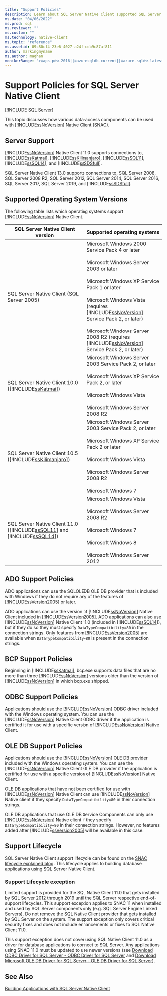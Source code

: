 ```yaml
---
title: "Support Policies"
description: Learn about SQL Server Native Client supported SQL Server versions, operating systems, and support policies for ADO, BCP, ODBC, and OLE DB.
ms.date: "04/06/2022"
ms.prod: sql
ms.reviewer: ""
ms.custom: ""
ms.technology: native-client
ms.topic: "reference"
ms.assetid: 09c80cf4-23e6-4027-a24f-cdb9c87af811
author: markingmyname
ms.author: maghan
monikerRange: ">=aps-pdw-2016||=azuresqldb-current||=azure-sqldw-latest||>=sql-server-2016||>=sql-server-linux-2017||=azuresqldb-mi-current"
---
```

# Support Policies for SQL Server Native Client
[!INCLUDE [SQL Server](../../../includes/applies-to-version/sql-asdb-asdbmi-asa-pdw.md)]

  This topic discusses how various data-access components can be used with [!INCLUDE[ssNoVersion](../../../includes/ssnoversion-md.md)] Native Client (SNAC).  
  
## Server Support  
 [!INCLUDE[ssNoVersion](../../../includes/ssnoversion-md.md)] Native Client 11.0 supports connections to, [!INCLUDE[ssKatmai](../../../includes/sskatmai-md.md)], [!INCLUDE[ssKilimanjaro](../../../includes/sskilimanjaro-md.md)], [!INCLUDE[ssSQL11](../../../includes/sssql11-md.md)], [!INCLUDE[ssSQL14](../../../includes/sssql14-md.md)], and [!INCLUDE[ssSDSfull](../../../includes/sssdsfull-md.md)].  
  
  SQL Server Native Client 13.0 supports connections to, SQL Server 2008, SQL Server 2008 R2, SQL Server 2012, SQL Server 2014, SQL Server 2016,  SQL Server 2017, SQL Server 2019, and [!INCLUDE[ssSDSfull](../../../includes/sssdsfull-md.md)].  
  
## Supported Operating System Versions  
 The following table lists which operating systems support [!INCLUDE[ssNoVersion](../../../includes/ssnoversion-md.md)] Native Client.  
  
|SQL Server Native Client version|Supported operating systems|  
|--------------------------------------|---------------------------------|  
|SQL Server Native Client (SQL Server 2005)|Microsoft Windows 2000 Service Pack 4 or later<br /><br /> Microsoft Windows Server 2003 or later<br /><br /> Microsoft Windows XP Service Pack 1 or later<br /><br /> Microsoft Windows Vista (requires [!INCLUDE[ssNoVersion](../../../includes/ssnoversion-md.md)] Service Pack 2, or later)<br /><br /> Microsoft Windows Server 2008 R2 (requires [!INCLUDE[ssNoVersion](../../../includes/ssnoversion-md.md)] Service Pack 2, or later)|  
|SQL Server Native Client 10.0 ([!INCLUDE[ssKatmai](../../../includes/sskatmai-md.md)])|Microsoft Windows Server 2003 Service Pack 2, or later<br /><br /> Microsoft Windows XP Service Pack 2, or later<br /><br /> Microsoft Windows Vista<br /><br /> Microsoft Windows Server 2008 R2|  
|SQL Server Native Client 10.5 ([!INCLUDE[ssKilimanjaro](../../../includes/sskilimanjaro-md.md)])|Microsoft Windows Server 2003 Service Pack 2, or later<br /><br /> Microsoft Windows XP Service Pack 2 or later<br /><br /> Microsoft Windows Vista<br /><br /> Microsoft Windows Server 2008 R2<br /><br /> Microsoft Windows 7|  
|SQL Server Native Client 11.0 ([!INCLUDE[ssSQL11](../../../includes/sssql11-md.md)] and [!INCLUDE[ssSQL14](../../../includes/sssql14-md.md)])|Microsoft Windows Vista<br /><br /> Microsoft Windows Server 2008 R2<br /><br /> Microsoft Windows 7<br /><br /> Microsoft Windows 8<br /><br /> Microsoft Windows Server 2012|  
  
## ADO Support Policies  
 ADO applications can use the SQLOLEDB OLE DB provider that is included with Windows if they do not require any of the features of [!INCLUDE[ssVersion2005](../../../includes/ssversion2005-md.md)] or later.  
  
 ADO applications can use the version of [!INCLUDE[ssNoVersion](../../../includes/ssnoversion-md.md)] Native Client included in [!INCLUDE[ssVersion2005](../../../includes/ssversion2005-md.md)]. ADO applications can also use [!INCLUDE[ssNoVersion](../../../includes/ssnoversion-md.md)] Native Client 11.0 (included in [!INCLUDE[ssSQL14](../../../includes/sssql14-md.md)]), but if they do so they must specify `DataTypeCompatibility=80` in the connection strings. Only features from [!INCLUDE[ssVersion2005](../../../includes/ssversion2005-md.md)] are available when `DataTypeCompatibility=80` is present in the connection strings.  
  
## BCP Support Policies  
 Beginning in [!INCLUDE[ssKatmai](../../../includes/sskatmai-md.md)], bcp.exe supports data files that are no more than three [!INCLUDE[ssNoVersion](../../../includes/ssnoversion-md.md)] versions older than the version of [!INCLUDE[ssNoVersion](../../../includes/ssnoversion-md.md)] in which bcp.exe shipped.  
  
## ODBC Support Policies  
 Applications should use the [!INCLUDE[ssNoVersion](../../../includes/ssnoversion-md.md)] ODBC driver included with the Windows operating system. You can use the [!INCLUDE[ssNoVersion](../../../includes/ssnoversion-md.md)] Native Client ODBC driver if the application is certified it for use with a specific version of [!INCLUDE[ssNoVersion](../../../includes/ssnoversion-md.md)] Native Client.  
  
## OLE DB Support Policies  
 Applications should use the [!INCLUDE[ssNoVersion](../../../includes/ssnoversion-md.md)] OLE DB provider included with the Windows operating system. You can use the [!INCLUDE[ssNoVersion](../../../includes/ssnoversion-md.md)] Native Client OLE DB provider if the application is certified for use with a specific version of [!INCLUDE[ssNoVersion](../../../includes/ssnoversion-md.md)] Native Client.  
  
 OLE DB applications that have not been certified for use with [!INCLUDE[ssNoVersion](../../../includes/ssnoversion-md.md)] Native Client can use [!INCLUDE[ssNoVersion](../../../includes/ssnoversion-md.md)] Native client if they specify `DataTypeCompatibility=80` in their connection strings.  
  
 OLE DB applications that use OLE DB Service Components can only use [!INCLUDE[ssNoVersion](../../../includes/ssnoversion-md.md)] Native client if they specify `DataTypeCompatibility=80` in their connection strings. However, no features added after [!INCLUDE[ssVersion2005](../../../includes/ssversion2005-md.md)] will be available in this case.  
 
 ## Support Lifecycle 
  
  SQL Server Native Client support lifecycle can be found on the [SNAC lifecycle explained blog](https://techcommunity.microsoft.com/t5/sql-server-blog/snac-lifecycle-explained/ba-p/385381). This lifecycle applies to building database applications using SQL Server Native Client. 
 
 ### Support Lifecycle exception
 
Limited support is provided for the SQL Native Client 11.0 that gets installed by SQL Server 2012 through 2019 until the SQL Server respective end-of-support lifecycles. This support exception applies to SNAC 11 when installed and used by SQL Server components only (e.g. SQL Server Engine Linked Servers). Do not remove the SQL Native Client provider that gets installed by SQL Server on the system.  The support exception only covers critical security fixes and does not include enhancements or fixes to SQL Native Client 11.0. 

This support exception does not cover using SQL Native Client 11.0 as a driver for database applications to connect to SQL Server. Any applications using SNAC 11.0 must be updated to use newer versions (see [Download ODBC Driver for SQL Server - ODBC Driver for SQL Server](/sql/connect/odbc/download-odbc-driver-for-sql-server) and [Download Microsoft OLE DB Driver for SQL Server - OLE DB Driver for SQL Server](/sql/connect/oledb/download-oledb-driver-for-sql-server)). 



## See Also  
 [Building Applications with SQL Server Native Client](../../../relational-databases/native-client/applications/building-applications-with-sql-server-native-client.md)  
  
  
